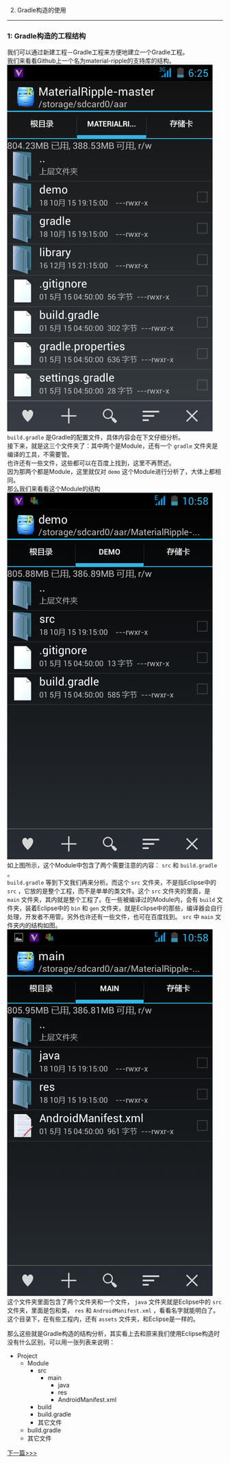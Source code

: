 2. Gradle构造的使用
-------
### 1: Gradle构造的工程结构  
  
我们可以通过新建工程－Gradle工程来方便地建立一个Gradle工程。  
我们来看看Github上一个名为material-ripple的支持库的结构。  
![Image 2.1](./images/image2.1.png)  
 `build.gradle` 是Gradle的配置文件，具体内容会在下文仔细分析。  
接下来，就是这三个文件夹了：其中两个是Module，还有一个 `gradle` 文件夹是编译的工具，不需要管。  
也许还有一些文件，这些都可以在百度上找到，这里不再赘述。  
因为那两个都是Module，这里就仅对 `demo` 这个Module进行分析了，大体上都相同。  
那么我们来看看这个Module的结构  
![Image 2.2](./images/image2.2.png)  
如上图所示，这个Module中包含了两个需要注意的内容： `src` 和 `build.gradle` 。  
 `build.gradle` 等到下文我们再来分析。而这个 `src` 文件夹，不是指Eclipse中的 `src` ，它放的是整个工程，而不是单单的类文件。这个 `src` 文件夹的里面，是 `main` 文件夹，其内就是整个工程了。在一些被编译过的Module内，会有 `build` 文件夹，装着Eclipse中的 `bin` 和 `gen` 文件夹，就是Eclipse中的那些，编译器会自行处理，开发者不用管。另外也许还有一些文件，也可在百度找到。 `src` 中 `main` 文件夹内的结构如图。  
![Image 2.3](./images/image2.3.png)  
这个文件夹里面包含了两个文件夹和一个文件， `java` 文件夹就是Eclipse中的 `src` 文件夹，里面是包和类， `res` 和 `AndroidManifest.xml` ，看看名字就能明白了。这个目录下，在有些工程内，还有 `assets` 文件夹，和Eclipse是一样的。  
  
那么这些就是Gradle构造的结构分析，其实看上去和原来我们使用Eclipse构造时没有什么区别，可以用一张列表来说明：  

- Project
  - Module
    - src
      - main
        - java
        - res
        - AndroidManifest.xml
    - build
    - build.gradle
    - 其它文件
  - build.gradle
  - 其它文件
 
[下一篇>>>](./ChapterTwoOne.md)
